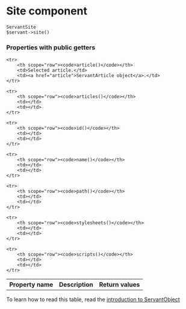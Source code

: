 
# Site component

	ServantSite
	$servant->site()



### Properties with public getters

<table>
	<tr>
		<th scope="col">Property name</th>
		<th scope="col">Description</th>
		<th scope="col">Return values</th>
	</tr>

	<tr>
		<th scope="row"><code>article()</code></th>
		<td>Selected article.</td>
		<td><a href="article">ServantArticle object</a>.</td>
	</tr>

	<tr>
		<th scope="row"><code>articles()</code></th>
		<td></td>
		<td></td>
	</tr>

	<tr>
		<th scope="row"><code>id()</code></th>
		<td></td>
		<td></td>
	</tr>

	<tr>
		<th scope="row"><code>name()</code></th>
		<td></td>
		<td></td>
	</tr>

	<tr>
		<th scope="row"><code>path()</code></th>
		<td></td>
		<td></td>
	</tr>

	<tr>
		<th scope="row"><code>stylesheets()</code></th>
		<td></td>
		<td></td>
	</tr>

	<tr>
		<th scope="row"><code>scripts()</code></th>
		<td></td>
		<td></td>
	</tr>
</table>

To learn how to read this table, read the [introduction to ServantObject](/backend/source-code/about)
